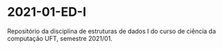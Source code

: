 # 2021-01-ED-I
Repositório da disciplina de estruturas de dados I do curso de ciência da computação UFT, semestre 2021/01.
